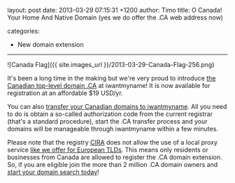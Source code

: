layout: post
date: 2013-03-29 07:15:31 +1200
author: Timo
title: O Canada! Your Home And Native Domain (yes we do offer the .CA web address now)

categories:
  - New domain extension

----

![Canada Flag]({{ site.images_url }}/2013-03-29-Canada-Flag-256.png)

It's been a long time in the making but we're very proud to introduce [the Canadian top-level domain .CA](https://iwantmyname.com/domains/ca-canadian-domain-name-registration-for-canada) at iwantmyname! It is now available for registration at an affordable $19 USD/yr.

You can also [transfer your Canadian domains to iwantmyname](https://iwantmyname.com/domains/ca-domain-registrar-transfer-canada). All you need to do is obtain a so-called authorization code from the current registrar (that's a standard procedure), start the .CA transfer process and your domains will be manageable through iwantmyname within a few minutes.

Please note that the registry [CIRA](http://cira.ca) does not allow the use of a local proxy service [like we offer for European TLDs](https://iwantmyname.com/blog/2013/02/need-to-register-domains-requiring-a-postal-address-in-europe-weve-got-you-covered.html). This means only residents or businesses from Canada are allowed to register the .CA domain extension. So, if you are eligible join the more than 2 million .CA domain owners and [start your domain search today](https://iwantmyname.com)!
